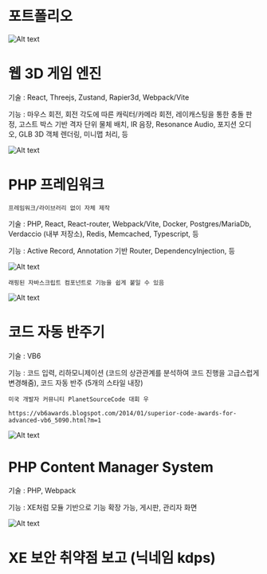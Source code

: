 # 포트폴리오

![Alt text](https://github.com/tactics6655/portfolio/blob/main/3d_engine.png)

웹 3D 게임 엔진
======

기술 : React, Threejs, Zustand, Rapier3d, Webpack/Vite

기능 : 마우스 회전, 회전 각도에 따른 캐릭터/카메라 회전, 레이캐스팅을 통한 충돌 판정, 고스트 박스 기반 격자 단위 물체 배치, IR 음장, Resonance Audio, 포지션 오디오, GLB 3D 객체 렌더링, 미니맵 처리, 등

![Alt text](https://github.com/tactics6655/portfolio/blob/main/site.png)

PHP 프레임워크
======

```설명
프레임워크/라이브러리 없이 자체 제작
```

기술 : PHP, React, React-router, Webpack/Vite, Docker, Postgres/MariaDb, Verdaccio (내부 저장소), Redis, Memcached, Typescript, 등

기능 : Active Record, Annotation 기반 Router, DependencyInjection, 등

![Alt text](https://github.com/tactics6655/portfolio/blob/main/wrap_functions.png)

```설명
래핑된 자바스크립트 컴포넌트로 기능을 쉽게 붙일 수 있음
```

![Alt text](https://github.com/tactics6655/portfolio/blob/main/iharmonic.jpg)

코드 자동 반주기
======

기술 : VB6

기능 : 코드 입력, 리하모니제이션 (코드의 상관관계를 분석하여 코드 진행을 고급스럽게 변경해줌), 코드 자동 반주 (5개의 스타일 내장)

```설명
미국 개발자 커뮤니티 PlanetSourceCode 대회 우

https://vb6awards.blogspot.com/2014/01/superior-code-awards-for-advanced-vb6_5090.html?m=1
```

![Alt text](https://github.com/tactics6655/portfolio/blob/main/exuscms.png)

PHP Content Manager System
======

기술 : PHP, Webpack

기능 : XE처럼 모듈 기반으로 기능 확장 가능, 게시판, 관리자 화면


![Alt text](https://github.com/tactics6655/portfolio/blob/main/report.png)

XE 보안 취약점 보고 (닉네임 kdps)
======


